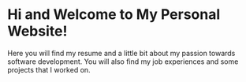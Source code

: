 # Hi and Welcome to My Personal Website! 

Here you will find my resume and a little bit about my passion towards software development. 
You will also find my job experiences and some projects that I worked on.  

